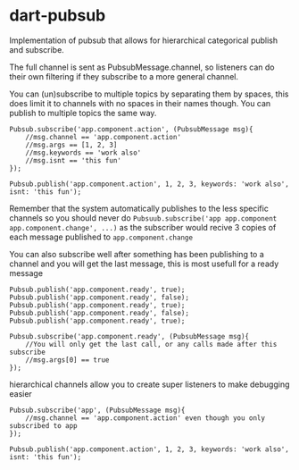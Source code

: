 dart-pubsub
===========

Implementation of pubsub that allows for hierarchical categorical publish and subscribe.

The full channel is sent as PubsubMessage.channel, so listeners can do their own filtering if they subscribe to a more general channel.

You can (un)subscribe to multiple topics by separating them by spaces, this does limit it to channels with no spaces in their names though. You can publish to multiple topics the same way.

    Pubsub.subscribe('app.component.action', (PubsubMessage msg){
		//msg.channel == 'app.component.action'
		//msg.args == [1, 2, 3]
		//msg.keywords == 'work also'
		//msg.isnt == 'this fun'
	});

	Pubsub.publish('app.component.action', 1, 2, 3, keywords: 'work also', isnt: 'this fun');

Remember that the system automatically publishes to the less specific channels so you should never do `Pubsuub.subscribe('app app.component app.component.change', ...)` as the subscriber would recive 3 copies of each message published to `app.component.change`

You can also subscribe well after something has been publishing to a channel and you will get the last message, this is most usefull for a ready message

	Pubsub.publish('app.component.ready', true);
	Pubsub.publish('app.component.ready', false);
	Pubsub.publish('app.component.ready', true);
	Pubsub.publish('app.component.ready', false);
	Pubsub.publish('app.component.ready', true);

	Pubsub.subscribe('app.component.ready', (PubsubMessage msg){
		//You will only get the last call, or any calls made after this subscribe
		//msg.args[0] == true
	});

hierarchical channels allow you to create super listeners to make debugging easier

	Pubsub.subscribe('app', (PubsubMessage msg){
		//msg.channel == 'app.component.action' even though you only subscribed to app
	});

	Pubsub.publish('app.component.action', 1, 2, 3, keywords: 'work also', isnt: 'this fun');